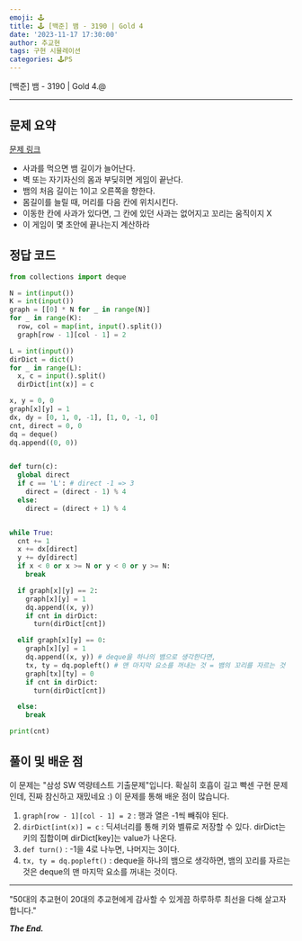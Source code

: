 ```yaml
---
emoji: 🕹️
title: 🕹️ [백준] 뱀 - 3190 | Gold 4
date: '2023-11-17 17:30:00'
author: 추교현
tags: 구현 시뮬레이션
categories: 🕹️PS
---
```


[백준] 뱀 - 3190 | Gold 4.@

---

## 문제 요약

[문제 링크](https://www.acmicpc.net/problem/3190)

- 사과를 먹으면 뱀 길이가 늘어난다.
- 벽 또는 자기자신의 몸과 부딪히면 게임이 끝난다.
- 뱀의 처음 길이는 1이고 오른쪽을 향한다.
- 몸길이를 늘릴 때, 머리를 다음 칸에 위치시킨다.
- 이동한 칸에 사과가 있다면, 그 칸에 있던 사과는 없어지고 꼬리는 움직이지 X
- 이 게임이 몇 초안에 끝나는지 계산하라

## 정답 코드

```python
from collections import deque

N = int(input())
K = int(input())
graph = [[0] * N for _ in range(N)]
for _ in range(K):
  row, col = map(int, input().split())
  graph[row - 1][col - 1] = 2

L = int(input())
dirDict = dict()
for _ in range(L):
  x, c = input().split()
  dirDict[int(x)] = c

x, y = 0, 0
graph[x][y] = 1
dx, dy = [0, 1, 0, -1], [1, 0, -1, 0]
cnt, direct = 0, 0
dq = deque()
dq.append((0, 0))


def turn(c):
  global direct
  if c == 'L': # direct -1 => 3
    direct = (direct - 1) % 4
  else:
    direct = (direct + 1) % 4


while True:
  cnt += 1
  x += dx[direct]
  y += dy[direct]
  if x < 0 or x >= N or y < 0 or y >= N:
    break

  if graph[x][y] == 2:
    graph[x][y] = 1
    dq.append((x, y))
    if cnt in dirDict:
      turn(dirDict[cnt])

  elif graph[x][y] == 0:
    graph[x][y] = 1
    dq.append((x, y)) # deque을 하나의 뱀으로 생각한다면,
    tx, ty = dq.popleft() # 맨 마지막 요소를 꺼내는 것 = 뱀의 꼬리를 자르는 것
    graph[tx][ty] = 0
    if cnt in dirDict:
      turn(dirDict[cnt])

  else:
    break

print(cnt)
```

## 풀이 및 배운 점

이 문제는 "삼성 SW 역량테스트 기출문제"입니다. 확실히 호흡이 길고 빡센 구현 문제인데, 진짜 참신하고 재밌네요 :) 이 문제를 통해 배운 점이 많습니다.

1. `graph[row - 1][col - 1] = 2` : 행과 열은 -1씩 빼줘야 된다.
2. `dirDict[int(x)] = c` : 딕셔너리를 통해 키와 벨류로 저장할 수 있다. dirDict는 키의 집합이며 dirDict[key]는 value가 나온다.
3. `def turn()` : -1을 4로 나누면, 나머지는 3이다.
4. `tx, ty = dq.popleft()` : deque을 하나의 뱀으로 생각하면, 뱀의 꼬리를 자르는 것은 deque의 맨 마지막 요소를 꺼내는 것이다.

---

"50대의 추교현이 20대의 추교현에게 감사할 수 있게끔 하루하루 최선을 다해 살고자 합니다."

**_The End._**
